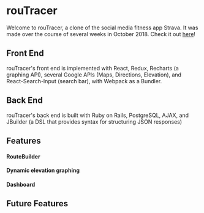 # rouTracer

Welcome to rouTracer, a clone of the social media fitness app Strava. It was made over the course of several weeks in October 2018. Check it out [here](https://routracer.herokuapp.com/)!

## Front End
rouTracer's front end is implemented with React, Redux, Recharts (a graphing API), several Google APIs (Maps, Directions, Elevation), and React-Search-Input (search bar), with Webpack as a Bundler.

## Back End
rouTracer's back end is built with Ruby on Rails, PostgreSQL, AJAX, and JBuilder (a DSL that provides syntax for structuring JSON responses)

## Features

#### RouteBuilder


#### Dynamic elevation graphing


#### Dashboard



## Future Features
